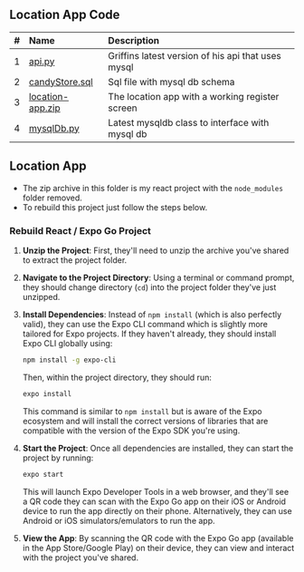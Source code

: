 ## Location App Code


|   #   | Name                                 | Description                                        |
| :---: | :----------------------------------- | :------------------------------------------------- |
|   1   | [api.py](api.py)                     | Griffins latest version of his api that uses mysql |
|   2   | [candyStore.sql](candyStore.sql)     | Sql file with mysql db schema                      |
|   3   | [location-app.zip](location-app.zip) | The location app with a working register screen    |
|   4   | [mysqlDb.py](mysqlDb.py)             | Latest mysqldb class to interface with mysql db    |



## Location App

- The zip archive in this folder is my react project with the `node_modules` folder removed.
- To rebuild this project just follow the steps below.


### Rebuild React / Expo Go Project

1. **Unzip the Project**: First, they'll need to unzip the archive you've shared to extract the project folder.

2. **Navigate to the Project Directory**: Using a terminal or command prompt, they should change directory (`cd`) into the project folder they've just unzipped.

3. **Install Dependencies**: Instead of `npm install` (which is also perfectly valid), they can use the Expo CLI command which is slightly more tailored for Expo projects. If they haven't already, they should install Expo CLI globally using:
   ```bash
   npm install -g expo-cli
   ```
   Then, within the project directory, they should run:
   ```bash
   expo install
   ```
   This command is similar to `npm install` but is aware of the Expo ecosystem and will install the correct versions of libraries that are compatible with the version of the Expo SDK you're using.

4. **Start the Project**: Once all dependencies are installed, they can start the project by running:
   ```bash
   expo start
   ```
   This will launch Expo Developer Tools in a web browser, and they'll see a QR code they can scan with the Expo Go app on their iOS or Android device to run the app directly on their phone. Alternatively, they can use Android or iOS simulators/emulators to run the app.

5. **View the App**: By scanning the QR code with the Expo Go app (available in the App Store/Google Play) on their device, they can view and interact with the project you've shared.

